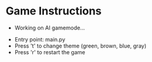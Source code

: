 # Game Instructions

* Working on AI gamemode...

- Entry point: main.py
- Press 't' to change theme (green, brown, blue, gray)
- Press 'r' to restart the game


